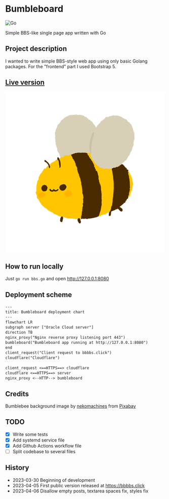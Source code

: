 # Bumbleboard
![Go](https://img.shields.io/badge/go-%2300ADD8.svg?style=for-the-badge&logo=go&logoColor=white)

Simple BBS-like single page app written with Go

## Project description
I wanted to write simple BBS-style web app using only basic Golang packages. For the "frontend" part I used Bootstrap 5.

## [Live version](https://bbbbs.click/)
![Bumblebee logo](static/background.png)

## How to run locally
Just `go run bbs.go` and open http://127.0.0.1:8080

## Deployment scheme
```mermaid
---
title: Bumbleboard deployment chart
---
flowchart LR
subgraph server ["Oracle Cloud server"]
direction TB
nginx_proxy("Nginx reverse proxy listening port 443")
bumbleboard("Bumbleboard app running at http://127.0.0.1:8080")
end
client_request("Client request to bbbbs.click")
cloudflare("Cloudflare")

client_request <==HTTPS==> cloudflare
cloudflare <==HTTPS==> server
nginx_proxy <--HTTP--> bumbleboard
```

## Credits
Bumblebee background image by <a href="https://pixabay.com/users/nekomachines-19125993/?utm_source=link-attribution&amp;utm_medium=referral&amp;utm_campaign=image&amp;utm_content=6395170">nekomachines</a> from <a href="https://pixabay.com//?utm_source=link-attribution&amp;utm_medium=referral&amp;utm_campaign=image&amp;utm_content=6395170">Pixabay</a>

## TODO
- [x] Write some tests
- [x] Add systemd service file
- [x] Add Github Actions workflow file
- [ ] Split codebase to several files

## History
- 2023-03-30 Beginning of development
- 2023-04-05 First public version released at https://bbbbs.click
- 2023-04-06 Disallow empty posts, textarea spaces fix, styles fix
